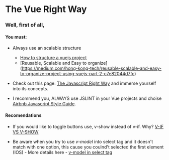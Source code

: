 # The Vue Right Way

### Well, first of all,
#### You must:
- Always use an scalable structure
  - [How to structure a vuejs project](https://itnext.io/how-to-structure-a-vue-js-project-29e4ddc1aeeb)
  - [Reusable, Scalable and Easy to organize] (https://medium.com/hong-kong-tech/reusable-scalable-and-easy-to-organize-project-using-vuejs-part-2-c7e82044d7fc)

- Check out this page: [The Javascript Right Way](http://jstherightway.org/) and immerse yourself into its concepts.

- I recommend you, ALWAYS use JSLINT in your Vue projects and choise [Airbnb Javascript Style Guide](https://github.com/airbnb/javascript).

#### Recomendations
- If you would like to toggle buttons use, v-show instead of v-if. Why? [V-IF VS V-SHOW](https://vuejs.org/v2/guide/conditional.html#v-if-vs-v-show)

- Be aware when you try to use *v-model* into select tag and it doesn't match with one option, this cause you coulnd't selected the first element (IOS) - More details here - [v-model in select tag](https://vuejs.org/v2/guide/forms.html#Select)

